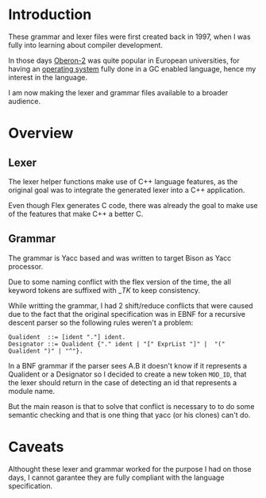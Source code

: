 # Introduction

These grammar and lexer files were first created back in 1997, when I was fully into learning about compiler development.

In those days [Oberon-2](http://en.wikipedia.org/wiki/Oberon-2_%28programming_language%29) was quite popular in European universities, for having an [operating system](http://en.wikipedia.org/wiki/Oberon_%28operating_system%29) fully done in a GC enabled language, hence my interest in the language.

I am now making the lexer and grammar files available to a broader audience.

# Overview

## Lexer
The lexer helper functions make use of C++ language features, as the original goal was to integrate the generated lexer into a C++ application.

Even though Flex generates C code, there was already the goal to make use of the features that make C++ a better C.

## Grammar

The grammar is Yacc based and was written to target Bison as Yacc processor.

Due to some naming conflict with the flex version of the time, the all keyword tokens are suffixed with __TK_ to keep consistency.

While writting the grammar, I had 2 shift/reduce conflicts that were caused due to the fact that the original specification was in EBNF for a recursive descent parser so the following rules weren't a problem:

    Qualident  ::= [ident "."] ident.
    Designator ::= Qualident {"." ident | "[" ExprList "]" |  "(" Qualident ")" | "^"}.

 In a BNF grammar if the parser sees A.B it doesn't know if  it represents a Qualident or a Designator so I decided to
 create a new token `MOD_ID`, that the lexer should return in the case of detecting an id that represents a module name.

But the main reason is that to solve that conflict is necessary to to do some semantic checking and that is one thing that yacc (or his clones) can't do.

# Caveats

Althought these lexer and grammar worked for the purpose I had on those days, I cannot garantee they are fully compliant with the language specification.
